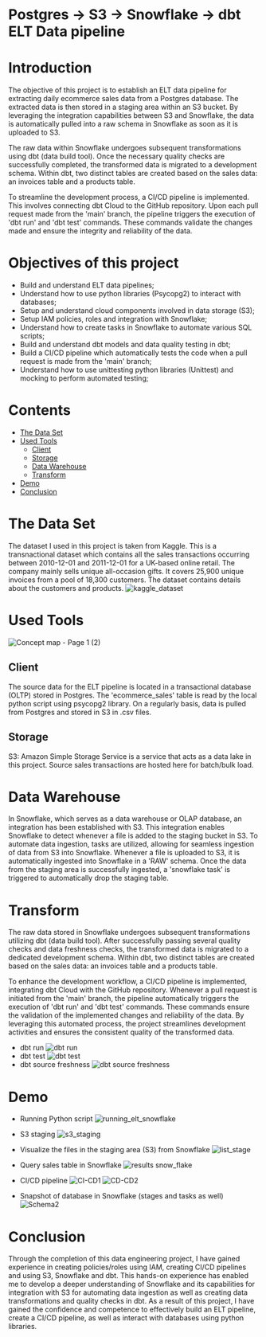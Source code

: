 
# Postgres -> S3 -> Snowflake -> dbt ELT Data pipeline

# Introduction
The objective of this project is to establish an ELT data pipeline for extracting daily ecommerce sales data from a Postgres database. The extracted data is then stored in a staging area within an S3 bucket. By leveraging the integration capabilities between S3 and Snowflake, the data is automatically pulled into a raw schema in Snowflake as soon as it is uploaded to S3.

The raw data within Snowflake undergoes subsequent transformations using dbt (data build tool). Once the necessary quality checks are successfully completed, the transformed data is migrated to a development schema. Within dbt, two distinct tables are created based on the sales data: an invoices table and a products table.

To streamline the development process, a CI/CD pipeline is implemented. This involves connecting dbt Cloud to the GitHub repository. Upon each pull request made from the 'main' branch, the pipeline triggers the execution of 'dbt run' and 'dbt test' commands. These commands validate the changes made and ensure the integrity and reliability of the data.

# Objectives of this project
- Build and understand ELT data pipelines;
- Understand how to use python libraries (Psycopg2) to interact with databases;
- Setup and understand cloud components involved in data storage (S3);
- Setup IAM policies, roles and integration with Snowflake;
- Understand how to create tasks in Snowflake to automate various SQL scripts;
- Build and understand dbt models and data quality testing in dbt;
- Build a CI/CD pipeline which automatically tests the code when a pull request is made from the 'main' branch;
- Understand how to use unittesting python libraries (Unittest) and mocking to perform automated testing;

# Contents

- [The Data Set](#the-data-set)
- [Used Tools](#used-tools)
  - [Client](#client)
  - [Storage](#storage)
  - [Data Warehouse](#datawarehouse)
  - [Transform](#transform)
- [Demo](#demo)
- [Conclusion](#conclusion)


# The Data Set
The dataset I used in this project is taken from Kaggle. This is a transnactional dataset which contains all the sales transactions occurring between 2010-12-01 and 2011-12-01 for a UK-based online retail. The company mainly sells unique all-occasion gifts. It covers 25,900 unique invoices from a pool of 18,300 customers. The dataset contains details about the customers and products.
![kaggle_dataset](https://github.com/mesesanovidiu/snowflake_postgres_dbt_elt_pipeline/assets/108272657/c39649b1-741b-4a70-bee0-5f227ea549c4)


# Used Tools
![Concept map - Page 1 (2)](https://github.com/mesesanovidiu/snowflake_postgres_dbt_elt_pipeline/assets/108272657/4dff22e7-2135-4cfe-a28a-a455f9f353fc)

## Client
The source data for the ELT pipeline is located in a transactional database (OLTP) stored in Postgres. The 'ecommerce_sales' table is read by the local python script using psycopg2 library. On a regularly basis, data is pulled from Postgres and stored in S3 in .csv files.
## Storage
S3: Amazon Simple Storage Service is a service that acts as a data lake in this project. Source sales transactions are hosted here for batch/bulk load.

# Data Warehouse
In Snowflake, which serves as a data warehouse or OLAP database, an integration has been established with S3. This integration enables Snowflake to detect whenever a file is added to the staging bucket in S3. To automate data ingestion, tasks are utilized, allowing for seamless ingestion of data from S3 into Snowflake. Whenever a file is uploaded to S3, it is automatically ingested into Snowflake in a 'RAW' schema. Once the data from the staging area is successfully ingested, a 'snowflake task' is triggered to automatically drop the staging table.

# Transform
The raw data stored in Snowflake undergoes subsequent transformations utilizing dbt (data build tool). After successfully passing several quality checks and data freshness checks, the transformed data is migrated to a dedicated development schema. Within dbt, two distinct tables are created based on the sales data: an invoices table and a products table.

To enhance the development workflow, a CI/CD pipeline is implemented, integrating dbt Cloud with the GitHub repository. Whenever a pull request is initiated from the 'main' branch, the pipeline automatically triggers the execution of 'dbt run' and 'dbt test' commands. These commands ensure the validation of the implemented changes and reliability of the data. By leveraging this automated process, the project streamlines development activities and ensures the consistent quality of the transformed data.
- dbt run
![dbt run](https://github.com/mesesanovidiu/snowflake_postgres_dbt_elt_pipeline/assets/108272657/91c4b770-8db2-4ff0-814b-9e77d03ba298)
- dbt test
![dbt test](https://github.com/mesesanovidiu/snowflake_postgres_dbt_elt_pipeline/assets/108272657/b890816a-e801-49c7-8e6d-d3c79f37a518)
- dbt source freshness
![dbt source freshness](https://github.com/mesesanovidiu/snowflake_postgres_dbt_elt_pipeline/assets/108272657/15c585a3-9dd3-4a49-ba8d-3c617f74b4ee)

# Demo
- Running Python script
![running_elt_snowflake](https://github.com/mesesanovidiu/snowflake_postgres_dbt_elt_pipeline/assets/108272657/f99c033c-e408-4331-bfe8-54878a819640)
- S3 staging
![s3_staging](https://github.com/mesesanovidiu/snowflake_postgres_dbt_elt_pipeline/assets/108272657/9477c495-0230-4ea4-aa0a-19717cfddffb)
- Visualize the files in the staging area (S3) from Snowflake
![list_stage](https://github.com/mesesanovidiu/snowflake_postgres_dbt_elt_pipeline/assets/108272657/ac0d97a5-b6d2-4229-a63f-d9d7c3ad0196)
- Query sales table in Snowflake
![results snow_flake](https://github.com/mesesanovidiu/snowflake_postgres_dbt_elt_pipeline/assets/108272657/20fe06be-4a04-44fd-a67b-a1bca110a3d8)
- CI/CD pipeline
![CI-CD1](https://github.com/mesesanovidiu/snowflake_postgres_dbt_elt_pipeline/assets/108272657/992ed644-ad05-4a85-808c-c3bb017dd624)
![CD-CD2](https://github.com/mesesanovidiu/snowflake_postgres_dbt_elt_pipeline/assets/108272657/494baf20-7d0d-4f26-ac39-d08501f847f7)

- Snapshot of database in Snowflake (stages and tasks as well)
![Schema2](https://github.com/mesesanovidiu/snowflake_postgres_dbt_elt_pipeline/assets/108272657/71807cca-3c99-4812-8a6f-8031b2f97152)


# Conclusion
Through the completion of this data engineering project, I have gained experience in creating policies/roles using IAM, creating CI/CD pipelines and using S3, Snowflake and dbt. This hands-on experience has enabled me to develop a deeper understanding of Snowflake and its capabilities for integration with S3 for automating data ingestion as well as creating data transformations and quality checks in dbt. As a result of this project, I have gained the confidence and competence to effectively build an ELT pipeline, create a CI/CD pipeline, as well as interact with databases using python libraries.
